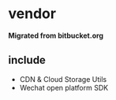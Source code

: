 # vendor
**Migrated from bitbucket.org**

## include
- CDN & Cloud Storage Utils
- Wechat open platform SDK

